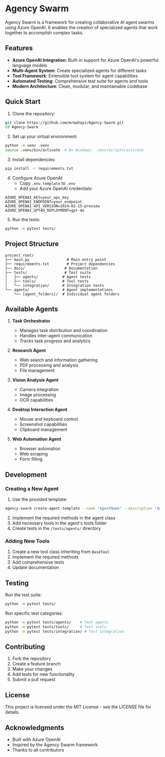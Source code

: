 # Agency Swarm

Agency Swarm is a framework for creating collaborative AI agent swarms using Azure OpenAI. It enables the creation of specialized agents that work together to accomplish complex tasks.

## Features

- **Azure OpenAI Integration**: Built-in support for Azure OpenAI's powerful language models
- **Multi-Agent System**: Create specialized agents for different tasks
- **Tool Framework**: Extensible tool system for agent capabilities
- **Automated Testing**: Comprehensive test suite for agents and tools
- **Modern Architecture**: Clean, modular, and maintainable codebase

## Quick Start

1. Clone the repository:
```bash
git clone https://github.com/mrmahayi/Agency-Swarm.git
cd Agency-Swarm
```

2. Set up your virtual environment:
```bash
python -m venv .venv
source .venv/bin/activate  # On Windows: .venv\Scripts\activate
```

3. Install dependencies:
```bash
pip install -r requirements.txt
```

4. Configure Azure OpenAI:
   - Copy `.env.template` to `.env`
   - Add your Azure OpenAI credentials:
```env
AZURE_OPENAI_KEY=your_api_key
AZURE_OPENAI_ENDPOINT=your_endpoint
AZURE_OPENAI_API_VERSION=2024-02-15-preview
AZURE_OPENAI_GPT4O_DEPLOYMENT=gpt-4o
```

5. Run the tests:
```bash
python -m pytest tests/
```

## Project Structure

```
project_root/
├── main.py                 # Main entry point
├── requirements.txt        # Project dependencies
├── docs/                  # Documentation
├── tests/                 # Test suite
│   ├── agents/           # Agent tests
│   ├── tools/            # Tool tests
│   └── integration/      # Integration tests
└── agents/               # Agent implementations
    └── [agent_folders]/  # Individual agent folders
```

## Available Agents

1. **Task Orchestrator**
   - Manages task distribution and coordination
   - Handles inter-agent communication
   - Tracks task progress and analytics

2. **Research Agent**
   - Web search and information gathering
   - PDF processing and analysis
   - File management

3. **Vision Analysis Agent**
   - Camera integration
   - Image processing
   - OCR capabilities

4. **Desktop Interaction Agent**
   - Mouse and keyboard control
   - Screenshot capabilities
   - Clipboard management

5. **Web Automation Agent**
   - Browser automation
   - Web scraping
   - Form filling

## Development

### Creating a New Agent

1. Use the provided template:
```bash
agency-swarm create-agent-template --name "AgentName" --description "Agent Description"
```

2. Implement the required methods in the agent class
3. Add necessary tools in the agent's tools folder
4. Create tests in the `/tests/agents/` directory

### Adding New Tools

1. Create a new tool class inheriting from `BaseTool`
2. Implement the required methods
3. Add comprehensive tests
4. Update documentation

## Testing

Run the test suite:
```bash
python -m pytest tests/
```

Run specific test categories:
```bash
python -m pytest tests/agents/    # Test agents
python -m pytest tests/tools/     # Test tools
python -m pytest tests/integration/ # Test integration
```

## Contributing

1. Fork the repository
2. Create a feature branch
3. Make your changes
4. Add tests for new functionality
5. Submit a pull request

## License

This project is licensed under the MIT License - see the LICENSE file for details.

## Acknowledgments

- Built with Azure OpenAI
- Inspired by the Agency Swarm framework
- Thanks to all contributors 